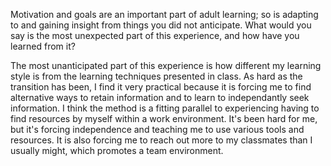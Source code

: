 Motivation and goals are an important part of adult learning; so is adapting to and gaining insight from things you did not anticipate. What would you say is the most unexpected part of this experience, and how have you learned from it?

The most unanticipated part of this experience is how different my learning style is from the learning techniques presented in class. As hard as the transition has been, I find it very practical because it is forcing me to find alternative ways to retain information and to learn to independantly seek information. I think the method is a fitting parallel to experiencing having to find resources by myself within a work environment. It's been hard for me, but it's forcing independence and teaching me to use various tools and resources. It is also forcing me to reach out more to my classmates than I usually might, which promotes a team environment. 